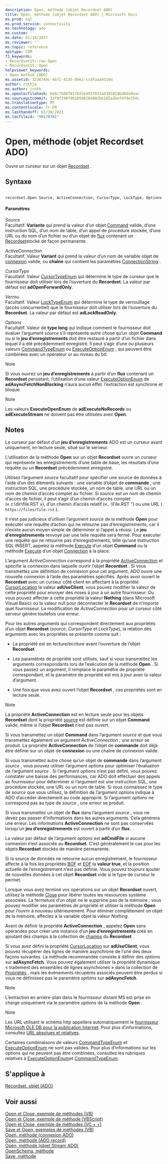 ```yaml
---
description: Open, méthode (objet Recordset ADO)
title: Open, méthode (objet Recordset ADO) | Microsoft Docs
ms.prod: sql
ms.prod_service: connectivity
ms.technology: ado
ms.custom: ''
ms.date: 01/19/2017
ms.reviewer: ''
ms.topic: reference
apitype: COM
f1_keywords:
- Recordset15::raw_Open
- Recordset15::Open
helpviewer_keywords:
- Open method [ADO]
ms.assetid: 3236749c-4b71-4235-89e2-ccdfaaa9319d
author: rothja
ms.author: jroth
ms.openlocfilehash: 8a6c7b68f817bd3e4937833a4385819bd8de8aac
ms.sourcegitcommit: 33f0f190f962059826e002be165a2bef4f9e350c
ms.translationtype: MT
ms.contentlocale: fr-FR
ms.lasthandoff: 01/30/2021
ms.locfileid: "99170701"
---
```

# <a name="open-method-ado-recordset"></a>Open, méthode (objet Recordset ADO)
Ouvre un curseur sur un objet [Recordset](./recordset-object-ado.md) .  
  
## <a name="syntax"></a>Syntaxe  
  
```  
  
recordset.Open Source, ActiveConnection, CursorType, LockType, Options  
```  
  
#### <a name="parameters"></a>Paramètres  
 *Source*  
 Facultatif. **Variante** qui prend la valeur d’un objet [Command](./command-object-ado.md) valide, d’une instruction SQL, d’un nom de table, d’un appel de procédure stockée, d’une URL ou du nom d’un fichier ou d’un objet de [flux](./stream-object-ado.md) contenant un [Recordset](./recordset-object-ado.md)stocké de façon permanente.  
  
 *ActiveConnection*  
 Facultatif. Valeur **Variant** qui prend la valeur d’un nom de variable objet de [connexion](./connection-object-ado.md) valide, ou **chaîne** qui contient les paramètres [ConnectionString](./connectionstring-property-ado.md) .  
  
 *CursorType*  
 Facultatif. Valeur [CursorTypeEnum](./cursortypeenum.md) qui détermine le type de curseur que le fournisseur doit utiliser lors de l’ouverture du **Recordset**. La valeur par défaut est **adOpenForwardOnly**.  
  
 *Verrou*  
 Facultatif. Valeur [LockTypeEnum](./locktypeenum.md) qui détermine le type de verrouillage (accès concurrentiel) que le fournisseur doit utiliser lors de l’ouverture du **Recordset**. La valeur par défaut est **adLockReadOnly**.  
  
 *Options*  
 Facultatif. Valeur de **type long** qui indique comment le fournisseur doit évaluer l’argument *source* s’il représente autre chose qu’un objet **Command** ou si le **jeu d’enregistrements** doit être restauré à partir d’un fichier dans lequel il a été précédemment enregistré. Il peut s’agir d’une ou plusieurs valeurs [CommandTypeEnum](./commandtypeenum.md) ou [ExecuteOptionEnum](./executeoptionenum.md) , qui peuvent être combinées avec un opérateur or au niveau du bit.  
  
> [!NOTE]
>  Si vous ouvrez un **jeu d’enregistrements** à partir d’un **flux** contenant un **Recordset** persistant, l’utilisation d’une valeur [ExecuteOptionEnum](./executeoptionenum.md) de **adAsyncFetchNonBlocking** n’aura aucun effet. l’extraction est synchrone et bloque.  
  
> [!NOTE]
>  Les valeurs **ExecuteOpenEnum** de **adExecuteNoRecords** ou **adExecuteStream** ne doivent pas être utilisées avec **Open**.  
  
## <a name="remarks"></a>Notes  
 Le curseur par défaut d’un **jeu d’enregistrements** ADO est un curseur avant uniquement, en lecture seule, situé sur le serveur.  
  
 L’utilisation de la méthode **Open** sur un objet **Recordset** ouvre un curseur qui représente les enregistrements d’une table de base, les résultats d’une requête ou un **Recordset** précédemment enregistré.  
  
 Utilisez l’argument *source* facultatif pour spécifier une source de données à l’aide d’un des éléments suivants : une variable d’objet de **commande** , une instruction SQL, une procédure stockée, un nom de table, une URL ou un nom de chemin d’accès complet au fichier. Si *source* est un nom de chemin d’accès de fichier, il peut s’agir d’un chemin d’accès complet (« c:\dir\file.RST »), d’un chemin d’accès relatif («.. \File.RST ") ou une URL ( `https://files/file.rst` ).  
  
 Il n’est pas judicieux d’utiliser l’argument *source* de la méthode **Open** pour exécuter une requête d’action qui ne retourne pas d’enregistrements, car il n’existe aucun moyen simple de déterminer si l’appel a réussi. Le **jeu d’enregistrements** renvoyé par une telle requête sera fermé. Pour exécuter une requête qui ne retourne pas d’enregistrements, telle qu’une instruction SQL INSERT, appelez la méthode [Execute](./execute-method-ado-command.md) d’un objet **Command** ou la méthode [Execute](./execute-method-ado-connection.md) d’un objet [Connection](./connection-object-ado.md) à la place.  
  
 L’argument *ActiveConnection* correspond à la propriété [ActiveConnection](./activeconnection-property-ado.md) et spécifie la connexion dans laquelle ouvrir l’objet **Recordset** . Si vous transmettez une définition de connexion pour cet argument, ADO ouvre une nouvelle connexion à l’aide des paramètres spécifiés. Après avoir ouvert le **Recordset** avec un curseur côté client en affectant à la propriété [CursorLocation](./cursorlocation-property-ado.md) la valeur **adUseClient**, vous pouvez modifier la valeur de cette propriété pour envoyer des mises à jour à un autre fournisseur. Ou vous pouvez affecter à cette propriété la valeur **Nothing** (dans Microsoft Visual Basic) ou la valeur null pour déconnecter le **Recordset** de n’importe quel fournisseur. La modification de *ActiveConnection* pour un curseur côté serveur génère toutefois une erreur.  
  
 Pour les autres arguments qui correspondent directement aux propriétés d’un objet **Recordset** (*source*, *CursorType* et *LockType*), la relation des arguments avec les propriétés se présente comme suit :  
  
-   La propriété est en lecture/écriture avant l’ouverture de l’objet **Recordset** .  
  
-   Les paramètres de propriété sont utilisés, sauf si vous transmettez les arguments correspondants lors de l’exécution de la méthode **Open** . Si vous passez un argument, il remplace le paramètre de propriété correspondant, et le paramètre de propriété est mis à jour avec la valeur d’argument.  
  
-   Une fois que vous avez ouvert l’objet **Recordset** , ces propriétés sont en lecture seule.  
  
> [!NOTE]
>  La propriété **ActiveConnection** est en lecture seule pour les objets **Recordset** dont la propriété [source](./source-property-ado-recordset.md) est définie sur un objet **Command** valide, même si l’objet **Recordset** n’est pas ouvert.  
  
 Si vous transmettez un objet **Command** dans l’argument *source* et que vous transmettez également un argument *ActiveConnection* , une erreur se produit. La propriété **ActiveConnection** de l’objet de **commande** doit déjà être définie sur un objet de **connexion** ou une chaîne de connexion valide.  
  
 Si vous transmettez autre chose qu’un objet de **commande** dans l’argument *source* , vous pouvez utiliser l’argument *options* pour optimiser l’évaluation de l’argument *source* . Si l’argument *options* n’est pas défini, vous pouvez constater une baisse des performances, car ADO doit effectuer des appels au fournisseur pour déterminer si l’argument est une instruction SQL, une procédure stockée, une URL ou un nom de table. Si vous connaissez le type de *source* que vous utilisez, la définition de l’argument *options* indique à ADO d’accéder directement au code approprié. Si l’argument *options* ne correspond pas au type de *source* , une erreur se produit.  
  
 Si vous transmettez un objet de **flux** dans l’argument *source* , vous ne devez pas passer d’informations dans les autres arguments. Cela générera une erreur. Les informations **ActiveConnection** ne sont pas conservées lorsqu’un **jeu d’enregistrements** est ouvert à partir d’un **flux**.  
  
 La valeur par défaut de l’argument *options* est **adCmdFile** si aucune connexion n’est associée au **Recordset**. C’est généralement le cas pour les objets **Recordset** stockés de manière permanente.  
  
 Si la source de données ne retourne aucun enregistrement, le fournisseur affecte à la fois les propriétés [BOF](./bof-eof-properties-ado.md) et [EOF](./bof-eof-properties-ado.md) la **valeur true**, et la position actuelle de l’enregistrement n’est pas définie. Vous pouvez toujours ajouter de nouvelles données à cet objet **Recordset** vide si le type de curseur le permet.  
  
 Lorsque vous avez terminé vos opérations sur un objet **Recordset** ouvert, utilisez la méthode [Close](./close-method-ado.md) pour libérer toutes les ressources système associées. La fermeture d’un objet ne le supprime pas de la mémoire ; vous pouvez modifier ses paramètres de propriété et utiliser la méthode **Open** pour l’ouvrir à nouveau ultérieurement. Pour éliminer complètement un objet de la mémoire, affectez à la variable objet la valeur *Nothing*.  
  
 Avant de définir la propriété **ActiveConnection** , appelez **Open** sans opérandes pour créer une instance d’un **jeu d’enregistrements** créé en ajoutant des champs à la collection de [champs](./fields-collection-ado.md) du **Recordset** .  
  
 Si vous avez défini la propriété [CursorLocation](./cursorlocation-property-ado.md) sur **adUseClient**, vous pouvez récupérer des lignes de manière asynchrone de l’une des deux façons suivantes. La méthode recommandée consiste à définir des *options* sur **adAsyncFetch**. Vous pouvez également utiliser la propriété dynamique « traitement des ensembles de lignes asynchrones » dans la collection de [Propriétés](./properties-collection-ado.md) , mais les événements récupérés associés peuvent être perdus si vous ne définissez pas le paramètre *options* sur **adAsyncFetch**.  
  
> [!NOTE]
>  L’extraction en arrière-plan dans le fournisseur distant MS est prise en charge uniquement via le paramètre *options* de la méthode **Open** .  
  
> [!NOTE]
>  Les URL utilisant le schéma http appellera automatiquement le [fournisseur Microsoft OLE DB pour la publication Internet](../../guide/appendixes/microsoft-ole-db-provider-for-internet-publishing.md). Pour plus d’informations, consultez [URL absolues et relatives](../../guide/data/absolute-and-relative-urls.md).  
  
 Certaines combinaisons de valeurs [CommandTypeEnum](./commandtypeenum.md) et [ExecuteOptionEnum](./executeoptionenum.md) ne sont pas valides. Pour plus d’informations sur les options qui ne peuvent pas être combinées, consultez les rubriques relatives à [ExecuteOptionEnum](./executeoptionenum.md)et [CommandTypeEnum](./commandtypeenum.md).  
  
## <a name="applies-to"></a>S'applique à  
 [Recordset, objet (ADO)](./recordset-object-ado.md)  
  
## <a name="see-also"></a>Voir aussi  
 [Open et Close, exemple de méthodes (VB)](./open-and-close-methods-example-vb.md)   
 [Open et Close, exemple de méthode (VBScript)](./open-and-close-methods-example-vbscript.md)   
 [Open et Close, exemple de méthodes (VC + +)](./open-and-close-methods-example-vc.md)   
 [Save et Open, exemples de méthodes (VB)](./save-and-open-methods-example-vb.md)   
 [Open, méthode (connexion ADO)](./open-method-ado-connection.md)   
 [Open, méthode (ADO record)](./open-method-ado-record.md)   
 [Open, méthode (objet Stream ADO)](./open-method-ado-stream.md)   
 [OpenSchema, méthode](./openschema-method.md)   
 [Save, méthode](./save-method.md)